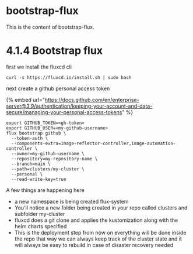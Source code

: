 # bootstrap-flux
This is the content of bootstrap-flux.

# 4.1.4 Bootstrap flux

first we install the fluxcd cli

```
curl -s https://fluxcd.io/install.sh | sudo bash
```

next create a github personal access token&#x20;

{% embed url="https://docs.github.com/en/enterprise-server@3.9/authentication/keeping-your-account-and-data-secure/managing-your-personal-access-tokens" %}

```
export GITHUB_TOKEN=<gh-token>
export GITHUB_USER=<my-github-username>
flux bootstrap github \
  --token-auth \
  --components-extra=image-reflector-controller,image-automation-controller \
  --owner=my-github-username \
  --repository=my-repository-name \
  --branch=main \
  --path=clusters/my-cluster \
  --personal \
  --read-write-key=true
```

A few things are happening here

* a new namespace is being created flux-system&#x20;
* You'll notice a new folder being created in your repo called clusters and subfolder my-cluster
* fluxcd does a git clone and applies the kustomization along with the helm charts specified&#x20;
* This is the deployment step from now on everything will be done inside the repo that way we can always keep track of the cluster state and it will always be easy to rebuild in case of disaster recovery needed

